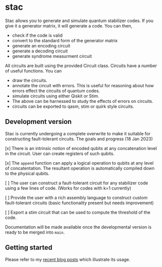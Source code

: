 # stac
Stac allows you to generate and simulate quantum stabilizer codes. If you give
it a generator matrix, it will generate a code. You can then,

* check if the code is valid
* convert to the standard form of the generator matrix
* generate an encoding circuit
* generate a decoding circuit
* generate syndrome measurment circuit

All circuits are built using the provided Circuit class. Circuits have a
number of useful functions. You can

* draw the circuits.
* annotate the circuit with errors. This is useful for reasoning about how
  errors effect the circuits of quantum codes.
* simulate circuits using either Qiskit or Stim.
* The above can be harnessed to study the effects of errors on circuits.
* circuits can be exported to qasm, stim or quirk style circuits.

## Development version
Stac is currently undergoing a complete overwrite to make it suitable for
constructing fault-tolerant circuits. The goals and progress (18 Jan 2023)

[x] There is an intrinsic notion of encoded qubits at any concatenation
    level in the circuit. User can create registers of such qubits.

[x] The `append` function can apply a logical operation to qubits at any level
    of concatentation. The resultant operation is automatically compiled down
    to the physical qubits.

[ ] The user can construct a fault-tolerant circuit for any stabilizer 
    code using a few lines of code. (Works for codes with k=1 currently)

[ ] Provide the user with a rich assembly language to construct custom 
    fault-tolerant circuits (basic functionality present but needs improvement)

[ ] Export a stim circuit that can be used to compute the threshold of the 
    code.

Documentation will be made available once the developmental version is ready
to be merged into `main`. 

## Getting started
Please refer to my [recent blog posts](https://abdullahkhalid.com/blog/) which
illustrate its usage. 


